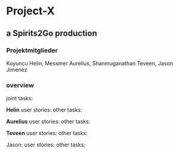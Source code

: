 # Project-X
## a Spirits2Go production


### **Projektmitglieder**
Koyuncu Helin, Messmer Aurelius, Shanmuganathan Teveen, Jason Jimenez

### **overview**
joint tasks:


**Helin**
user stories: 
other tasks:

**Aurelius**
user stories: 
other tasks:

**Teveen**
user stories: 
other tasks:

Jason:
user stories: 
other tasks: